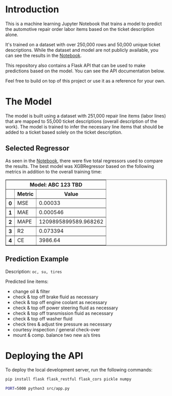 # Introduction

This is a machine learning Jupyter Notebook that trains a model to predict the
automotive repair order labor items based on the ticket description alone.

It's trained on a dataset with over 250,000 rows and 50,000 unique ticket descriptions.
While the dataset and model are not publicly available, you can see the results in
the [Notebook](./Notebook.ipynb).

This repository also contains a Flask API that can be used to make predictions
based on the model. You can see the API documentation below.

Feel free to build on top of this project or use it as a reference for your own.

# The Model

The model is built using a dataset with 251,000 repair line items (labor lines)
that are mapped to 55,000 ticket descriptions (overall description of the work).
The model is trained to infer the necessary line items that should be added to a
ticket based solely on the ticket description.

## Selected Regressor

As seen in the [Notebook](./Notebook.ipynb), there were five total regressors used
to compare the results. The best model was XGBRegressor based on the following
metrics in addition to the overall training time:

<table border="1">
  <thead>
    <tr>
      <th colspan="3">Model: ABC 123 TBD</th>
    </tr>
  </thead>
  <thead>
    <tr>
      <th></th>
      <th>Metric</th>
      <th>Value</th>
    </tr>
  </thead>
  <tbody>
    <tr>
      <th>0</th>
      <td>MSE</td>
      <td>0.00033</td>
    </tr>
    <tr>
      <th>1</th>
      <td>MAE</td>
      <td>0.000546</td>
    </tr>
    <tr>
      <th>2</th>
      <td>MAPE</td>
      <td>1209895899589.968262</td>
    </tr>
    <tr>
      <th>3</th>
      <td>R2</td>
      <td>0.073394</td>
    </tr>
    <tr>
      <th>4</th>
      <td>CE</td>
      <td>3986.64</td>
    </tr>
  </tbody>
</table>

## Prediction Example

Description: `oc, su, tires`

Predicted line items:

- change oil & filter
- check & top off brake fluid as necessary
- check & top off engine coolant as necessary
- check & top off power steering fluid as necessary
- check & top off transmission fluid as necessary
- check & top off washer fluid
- check tires & adjust tire pressure as necessary
- courtesy inspection / general check-over
- mount & comp. balance two new a/s tires

# Deploying the API

To deploy the local development server, run the following commands:

```bash
pip install flask flask_restful flask_cors pickle numpy
```

```bash
PORT=5000 python3 src/app.py
```
